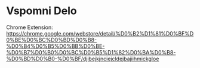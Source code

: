 # Vspomni Delo

Chrome Extension:
https://chrome.google.com/webstore/detail/%D0%B2%D1%81%D0%BF%D0%BE%D0%BC%D0%BD%D0%B8-%D0%B4%D0%B5%D0%BB%D0%BE-%D0%B7%D0%B0%D0%BC%D0%B5%D1%82%D0%BA%D0%B8-%D0%BD%D0%B0-%D0%BF/djibejkjnciejcldejbajiihmickgloe